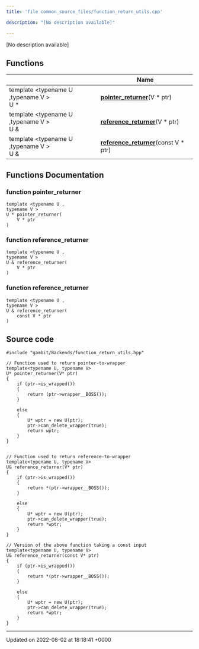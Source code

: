 ```yaml
---
title: 'file common_source_files/function_return_utils.cpp'

description: "[No description available]"

---
```







[No description available]

## Functions

|                | Name           |
| -------------- | -------------- |
| template <typename U ,typename V \> <br>U * | **[pointer_returner](/documentation/code/gambit_sphinx/files/function__return__utils_8cpp/#function-pointer-returner)**(V * ptr) |
| template <typename U ,typename V \> <br>U & | **[reference_returner](/documentation/code/gambit_sphinx/files/function__return__utils_8cpp/#function-reference-returner)**(V * ptr) |
| template <typename U ,typename V \> <br>U & | **[reference_returner](/documentation/code/gambit_sphinx/files/function__return__utils_8cpp/#function-reference-returner)**(const V * ptr) |


## Functions Documentation

### function pointer_returner

```
template <typename U ,
typename V >
U * pointer_returner(
    V * ptr
)
```


### function reference_returner

```
template <typename U ,
typename V >
U & reference_returner(
    V * ptr
)
```


### function reference_returner

```
template <typename U ,
typename V >
U & reference_returner(
    const V * ptr
)
```




## Source code

```
#include "gambit/Backends/function_return_utils.hpp"

// Function used to return pointer-to-wrapper
template<typename U, typename V>
U* pointer_returner(V* ptr)
{
    if (ptr->is_wrapped())
    {
        return (ptr->wrapper__BOSS());
    }

    else
    {
        U* wptr = new U(ptr);
        ptr->can_delete_wrapper(true);
        return wptr;
    }
}


// Function used to return reference-to-wrapper
template<typename U, typename V>
U& reference_returner(V* ptr)
{
    if (ptr->is_wrapped())
    {
        return *(ptr->wrapper__BOSS());
    }

    else
    {
        U* wptr = new U(ptr);
        ptr->can_delete_wrapper(true);
        return *wptr;
    }
}

// Version of the above function taking a const input
template<typename U, typename V>
U& reference_returner(const V* ptr)
{
    if (ptr->is_wrapped())
    {
        return *(ptr->wrapper__BOSS());
    }

    else
    {
        U* wptr = new U(ptr);
        ptr->can_delete_wrapper(true);
        return *wptr;
    }
}
```


-------------------------------

Updated on 2022-08-02 at 18:18:41 +0000
